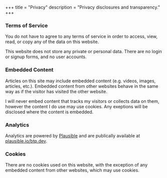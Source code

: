 +++
title = "Privacy"
description = "Privacy disclosures and transparency."
+++

### Terms of Service
You do not have to agree to any terms of service in order to access, view, read, or copy any of the data on this website.

This website does not store any private or personal data. There are no login or signup forms, and no user accounts.

### Embedded Content
Articles on this site may include embedded content (e.g. videos, images, articles, etc.). Embedded content from other websites behave in the same way as if the visitor has visited the other website.

I will never embed content that tracks my visitors or collects data on them, however the content I do use may use cookies. Any exeptions will be disclosed where the content is embedded.

### Analytics
Analytics are powered by [Plausible](https://plausible.io) and are publically available at [plausible.io/btp.dev](https://plausible.io/btp.dev).

### Cookies
There are no cookies used on this website, with the exception of any embedded content from other websites, which may use cookies.
